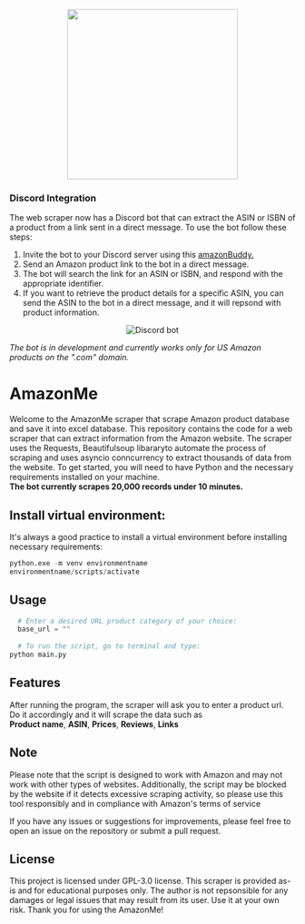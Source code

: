 <p align='center'>
  <a href='https://www.amazon.com'><img src='https://miro.medium.com/max/799/1*Sjalm0U8yZgRBMmRVuGGLQ.png'
                                        width='300'
                                        height=auto
                                        ></a>
</p>


### Discord Integration
The web scraper now has a Discord bot that can extract the ASIN or ISBN of a product from
a link sent in a direct message. To use the bot follow these steps:

1. Invite the bot to your Discord server using this <a href = "https://discord.com/api/oauth2/authorize?client_id=1091094561314582528&permissions=1634235578438&scope=bot">amazonBuddy.</a>
2. Send an Amazon product link to the bot in a direct message.
3. The bot will search the link for an ASIN or ISBN, and respond with the appropriate identifier.
4. If you want to retrieve the product details for a specific ASIN, you can send the ASIN to
the bot in a direct message, and it will repsond with product information.

<p align = 'center'><img src="https://media.giphy.com/media/v1.Y2lkPTc5MGI3NjExNWU0YjJjMTEyODBmYzI0Mjk1Mjg1YTdmMTVkYWNiNGM5YWFkNDVkZSZlcD12MV9pbnRlcm5hbF9naWZzX2dpZklkJmN0PWc/Jg3cKSlnweCsRp5RC1/giphy.gif" alt="Discord bot"></p>


*The bot is in development and currently works only for US Amazon products on the ".com" domain.*


# AmazonMe
Welcome to the AmazonMe scraper that scrape Amazon product database and save it into excel database. This repository contains the code for a web scraper that can extract information from the Amazon website. The scraper uses the Requests, Beautifulsoup libararyto automate the process of scraping and uses asyncio conncurrency to extract thousands of data from the website.
To get started, you will need to have Python and the necessary requirements installed on your machine.<br>
**The bot currently scrapes 20,000 records under 10 minutes.**

## Install virtual environment:
It's always a good practice to install a virtual environment before installing necessary requirements:
```python
python.exe -m venv environmentname
environmentname/scripts/activate
```

## Usage
```python
  # Enter a desired URL product category of your choice:
  base_url = ""
  
  # To run the script, go to terminal and type:
python main.py
```

## Features
After running the program, the scraper will ask you to enter a product url. Do it accordingly and it will scrape the data such as<br>
**Product name**, **ASIN**, **Prices**, **Reviews**, **Links**

## Note
Please note that the script is designed to work with Amazon and may not work with other types of websites. Additionally, the script may be blocked by the website if it detects excessive scraping activity, so please use this tool responsibly and in compliance with Amazon's terms of service

If you have any issues or suggestions for improvements, please feel free to open an issue on the repository or submit a pull request.

## License
This project is licensed under GPL-3.0 license. This scraper is provided as-is and for educational purposes only. The author is not repsonsible for any damages or legal issues that may result from its user. Use it at your own risk. Thank you for using the AmazonMe!

